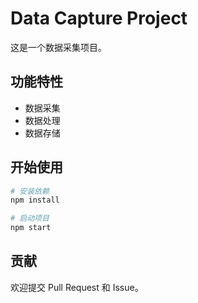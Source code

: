 # Data Capture Project

这是一个数据采集项目。

## 功能特性

- 数据采集
- 数据处理
- 数据存储

## 开始使用

```bash
# 安装依赖
npm install

# 启动项目
npm start
```

## 贡献

欢迎提交 Pull Request 和 Issue。
